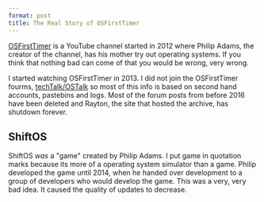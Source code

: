 ```yaml
---
format: post
title: The Real Story of OSFirstTimer
---
```

[OSFirstTimer](https://www.youtube.com/user/OsFirstTimer) is a YouTube channel started in 2012 where Philip Adams, the creator of the channel, has his mother try out operating systems. If you think that nothing bad can come of that you would be wrong, very wrong.

I started watching OSFirstTimer in 2013. I did not join the OSFirstTimer fourms, [techTalk/OSTalk](https://www.tapatalk.com/groups/osfirsttimer/) so most of this info is based on second hand accounts, pastebins and logs. Most of the forum posts from before 2016 have been deleted and Rayton, the site that hosted the archive, has shutdown forever.

## ShiftOS
ShiftOS _was_ a "game" created by Philip Adams. I put game in quotation marks because its more of a operating system simulator than a game. Philip developed the game until 2014, when he handed over development to a group of developers who would develop the game. This was a very, very bad idea. It caused the quality of updates to decrease.
